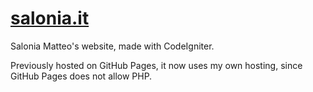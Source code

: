# [salonia.it](https://salonia.it)
Salonia Matteo's website, made with CodeIgniter.

Previously hosted on GitHub Pages, it now uses my own hosting,
since GitHub Pages does not allow PHP.
